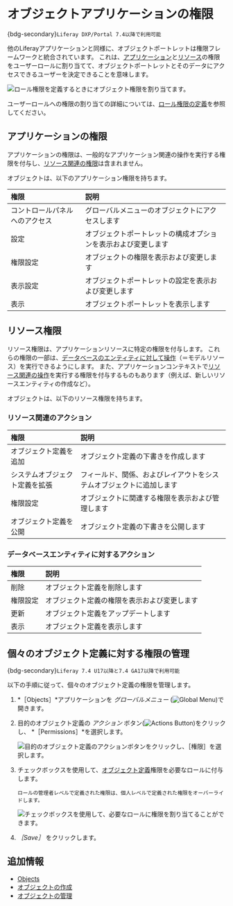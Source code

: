 # オブジェクトアプリケーションの権限

{bdg-secondary}`Liferay DXP/Portal 7.4以降で利用可能`

他のLiferayアプリケーションと同様に、オブジェクトポートレットは権限フレームワークと統合されています。 これは、[アプリケーション](#application-permissions)と[リソース](#resource-permissions)の権限をユーザーロールに割り当てて、オブジェクトポートレットとそのデータにアクセスできるユーザーを決定できることを意味します。

![ロール権限を定義するときにオブジェクト権限を割り当てます。](./objects-application-permissions/images/01.png)

ユーザーロールへの権限の割り当ての詳細については、[ロール権限の定義](../../users-and-permissions/roles-and-permissions/defining-role-permissions.md)を参照してください。

## アプリケーションの権限

アプリケーションの権限は、一般的なアプリケーション関連の操作を実行する権限を付与し、[リソース関連の権限](#resource-permissions)は含まれません。

オブジェクトは、以下のアプリケーション権限を持ちます。

| 権限              | 説明                              |
|:--------------- |:------------------------------- |
| コントロールパネルへのアクセス | グローバルメニューのオブジェクトにアクセスします        |
| 設定              | オブジェクトポートレットの構成オプションを表示および変更します |
| 権限設定            | オブジェクトの権限を表示および変更します            |
| 表示設定            | オブジェクトポートレットの設定を表示および変更します      |
| 表示              | オブジェクトポートレットを表示します              |

## リソース権限

リソース権限は、アプリケーションリソースに特定の権限を付与します。 これらの権限の一部は、[データベースのエンティティに対して操作](#actions-on-database-entities)（＝モデルリソース）を実行できるようにします。 また、アプリケーションコンテキストで[リソース関連の操作](#resource-related-actions)を実行する権限を付与するものもあります（例えば、新しいリソースエンティティの作成など）。

オブジェクトは、以下のリソース権限を持ちます。

### リソース関連のアクション

| 権限              | 説明                                 |
|:--------------- |:---------------------------------- |
| オブジェクト定義を追加     | オブジェクト定義の下書きを作成します                 |
| システムオブジェクト定義を拡張 | フィールド、関係、およびレイアウトをシステムオブジェクトに追加します |
| 権限設定            | オブジェクトに関連する権限を表示および管理します           |
| オブジェクト定義を公開     | オブジェクト定義の下書きを公開します                 |

### データベースエンティティに対するアクション

| 権限   | 説明                     |
|:---- |:---------------------- |
| 削除   | オブジェクト定義を削除します         |
| 権限設定 | オブジェクト定義の権限を表示および変更します |
| 更新   | オブジェクト定義をアップデートします     |
| 表示   | オブジェクト定義を表示します         |

## 個々のオブジェクト定義に対する権限の管理

{bdg-secondary}`Liferay 7.4 U17以降と7.4 GA17以降で利用可能`

以下の手順に従って、個々のオブジェクト定義の権限を管理します。

1. *［Objects］*アプリケーションを *グローバルメニュー* (![Global Menu](../../images/icon-applications-menu.png))で開きます。

1. 目的のオブジェクト定義の *アクション* ボタン(![Actions Button](../../images/icon-actions.png))をクリックし、 *［Permissions］*を選択します。

   ![目的のオブジェクト定義のアクションボタンをクリックし、［権限］を選択します。](./objects-application-permissions/images/02.png)

1. チェックボックスを使用して、[オブジェクト定義](#actions-on-database-entities)権限を必要なロールに付与します。

   ```{note}
   ロールの管理者レベルで定義された権限は、個人レベルで定義された権限をオーバーライドします。
   ```

   ![チェックボックスを使用して、必要なロールに権限を割り当てることができます。](./objects-application-permissions/images/03.png)

1. *［Save］* をクリックします。

## 追加情報

* [Objects](../objects.md)
* [オブジェクトの作成](./creating-and-managing-objects/creating-objects.md)
* [オブジェクトの管理](./creating-and-managing-objects/managing-objects.md)
